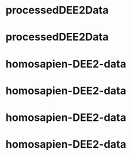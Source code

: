 # processedDEE2Data
# processedDEE2Data
# homosapien-DEE2-data
# homosapien-DEE2-data
# homosapien-DEE2-data
# homosapien-DEE2-data

